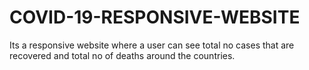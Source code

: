 # COVID-19-RESPONSIVE-WEBSITE
Its a responsive website where a user can see total no cases that are recovered and total no of deaths around the countries.  
